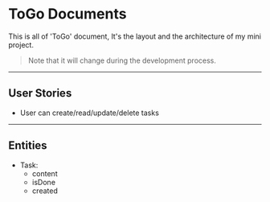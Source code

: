 # ToGo Documents

This is all of 'ToGo' document, It's the layout and the architecture of my mini project.

> Note that it will change during the development process.

---

## User Stories
- User can create/read/update/delete tasks

---

## Entities

- Task:
    - content
    - isDone
    - created